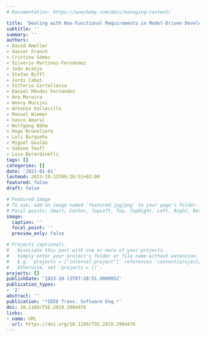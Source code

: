 ```yaml
---
# Documentation: https://wowchemy.com/docs/managing-content/

title: 'Dealing with Non-Functional Requirements in Model-Driven Development: A Survey'
subtitle: ''
summary: ''
authors:
- David Ameller
- Xavier Franch
- Cristina Gómez
- Silverio Martínez-Fernández
- João Araújo
- Stefan Biffl
- Jordi Cabot
- Vittorio Cortellessa
- Daniel Méndez Fernández
- Ana Moreira
- Henry Muccini
- Antonio Vallecillo
- Manuel Wimmer
- Vasco Amaral
- Wolfgang Böhm
- Hugo Bruneliere
- Loli Burgueño
- Miguel Goulão
- Sabine Teufl
- Luca Berardinelli
tags: []
categories: []
date: '2021-01-01'
lastmod: 2023-10-13T09:28:51+02:00
featured: false
draft: false

# Featured image
# To use, add an image named `featured.jpg/png` to your page's folder.
# Focal points: Smart, Center, TopLeft, Top, TopRight, Left, Right, BottomLeft, Bottom, BottomRight.
image:
  caption: ''
  focal_point: ''
  preview_only: false

# Projects (optional).
#   Associate this post with one or more of your projects.
#   Simply enter your project's folder or file name without extension.
#   E.g. `projects = ["internal-project"]` references `content/project/deep-learning/index.md`.
#   Otherwise, set `projects = []`.
projects: []
publishDate: '2023-10-13T07:28:51.000095Z'
publication_types:
- '2'
abstract: ''
publication: '*IEEE Trans. Software Eng.*'
doi: 10.1109/TSE.2019.2904476
links:
- name: URL
  url: https://doi.org/10.1109/TSE.2019.2904476
---
```

